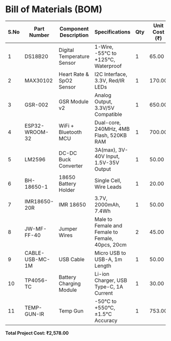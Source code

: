 # Bill of Materials (BOM)

| S.No | Part Number | Component Description | Specifications | Qty | Unit Cost (₹) | Total Cost (₹) |
|------|-------------|----------------------|----------------|-----|---------------|----------------|
| 1 | DS18B20 | Digital Temperature Sensor | 1-Wire, -55°C to +125°C, Waterproof | 1 | 65.00 | 65.00 |
| 2 | MAX30102 | Heart Rate & SpO2 Sensor | I2C Interface, 3.3V, Red/IR LEDs | 1 | 170.00 | 170.00 |
| 3 | GSR-002 | GSR Module v2 | Analog Output, 3.3V/5V Compatible | 1 | 650.00 | 650.00 |
| 4 | ESP32-WROOM-32 | WiFi + Bluetooth MCU | Dual-core, 240MHz, 4MB Flash, 520KB RAM | 1 | 700.00 | 700.00 |
| 5 | LM2596 | DC-DC Buck Converter | 3A(max), 3V-40V Input, 1.5V-35V Output | 1 | 50.00 | 50.00 |
| 6 | BH-18650-1 | 18650 Battery Holder | Single Cell, Wire Leads | 1 | 20.00 | 20.00 |
| 7 | IMR18650-20R | IMR 18650 | 3.7V, 2000mAh, 7.4Wh | 1 | 50.00 | 50.00 |
| 8 | JW-MF-FF-40 | Jumper Wires | Male to Female and Female to Female, 40pcs, 20cm | 2 | 45.00 | 90.00 |
| 9 | CABLE-USB-MC-1M | USB Cable | Micro USB to USB-A, 1m Length | 1 | 50.00 | 50.00 |
| 10 | TP4056-TC | Battery Charging Module | Li-ion Charger, USB Type-C, 1A Current | 1 | 30.00 | 30.00 |
| 11 | TEMP-GUN-IR | Temp Gun | -50°C to +550°C, ±1.5°C Accuracy | 1 | 753.00 | 753.00 |

**Total Project Cost: ₹2,578.00**
